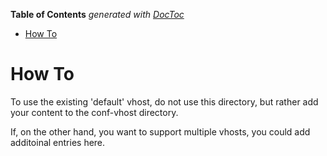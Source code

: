 <!-- START doctoc generated TOC please keep comment here to allow auto update -->
<!-- DON'T EDIT THIS SECTION, INSTEAD RE-RUN doctoc TO UPDATE -->
**Table of Contents**  *generated with [DocToc](https://github.com/thlorenz/doctoc)*

- [How To](#how-to)

<!-- END doctoc generated TOC please keep comment here to allow auto update -->

# How To
To use the existing 'default' vhost, do not use this directory, but rather 
add your content to the conf-vhost directory.

If, on the other hand, you want to support multiple vhosts, you could add additoinal entries here.